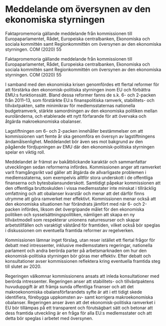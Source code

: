 # Meddelande om översynen av den ekonomiska styrningen

Faktapromemoria gällande meddelande från kommissionen till Europaparlamentet, Rådet, Europeiska centralbanken, Ekonomiska och sociala kommittén samt Regionkommittén om
översynen av den ekonomiska styrningen. COM (2020) 55

Faktapromemoria gällande meddelande från kommissionen till Europaparlamentet, Rådet, Europeiska centralbanken, Ekonomiska och sociala kommittén samt Regionkommittén om
översynen av den ekonomiska styrningen. COM (2020) 55

I samband med den ekonomiska krisen genomfördes ett flertal reformer för att förstärka den ekonomisk-politiska styrningen inom EU och förbättra EMU:s funktionssätt. Bland dessa reformer fanns de s.k. 6- och 2-packen från 2011–13, som förstärkte EU:s finanspolitiska ramverk, stabilitets- och tillväxtpakten, satte minimikrav för medlemsstaternas nationella budgetramverk, stärkte samordningen av den ekonomiska politiken mellan euroländerna, och etablerade ett nytt förfarande för att övervaka och åtgärda makroekonomiska obalanser.

Lagstiftningen om 6- och 2-packen innehåller bestämmelser om att
kommissionen vart femte år ska genomföra en översyn av lagstiftningens ändamålsenlighet. Meddelandet bör även ses mot bakgrund av den pågående fördjupningen av EMU där den ekonomisk-politiska styrningen spelar en viktig roll.

Meddelandet är främst av bakåtblickande karaktär och sammanfattar
utvecklingen sedan reformerna infördes. Kommissionen anger att ramverket varit framgångsrikt vad gäller att åtgärda de allvarligaste problemen i medlemsstaterna, som exempelvis alltför stora underskott i de offentliga finanserna och bytesbalansunderskott. Samtidigt påpekar kommissionen att den offentliga bruttoskulden i vissa medlemsstater inte minskat i tillräcklig omfattning och att obalanser kvarstår och menar att det därför finns utrymme att göra ramverket mer effektivt. Kommissionen menar också att den ekonomiska situationen har förändrats jämfört med när 6- och 2-packen infördes, liksom det övergripande målet för den ekonomiska politiken och sysselsättningspolitiken, nämligen att skapa en ny tillväxtmodell som respekterar unionens naturresurser och skapar arbetstillfällen och varaktigt välstånd för framtiden, vilket också bör speglas i diskussionen om eventuella framtida reformer av regelverken.

Kommissionen lämnar inget förslag, utan reser istället ett flertal frågor för debatt med intressenter, inklusive medlemsstaters regeringar, nationella parlament och andra berörda parter på arbetsmarknaden om hur den ekonomisk-politiska styrningen bör göras mer effektiv. Efter debatt och konsultationer avser kommissionen reflektera kring eventuella framtida steg till slutet av 2020.

Regeringen välkomnar kommissionens ansats att inleda konsultationer med berörda intressenter. Regeringen anser att stabilitets- och tillväxtpaktens huvuduppgift är att främja sunda offentliga finanser och att det makroekonomiska obalansförfarandets syfte är att i ett tidigt skede identifiera, förebygga uppkomsten av- samt korrigera makroekonomiska obalanser. Regeringen anser även att det ekonomisk-politiska ramverket i EU bör tillämpas på ett transparent och förutsägbart sätt och betonar att dess framtida utveckling är en fråga för alla EU:s medlemsstater och att detta bör speglas i arbetet med översynen.
